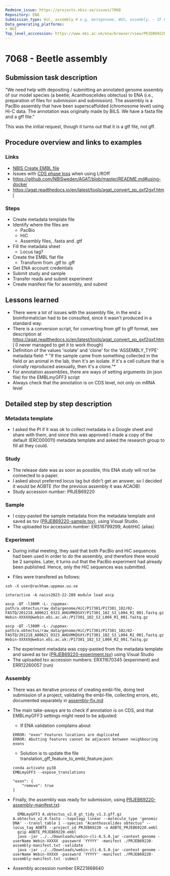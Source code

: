```yaml
---
Redmine_issue: https://projects.nbis.se/issues/7068
Repository: ENA
Submission_type: HiC, assembly # e.g. metagenome, WGS, assembly, - IF RELEVANT
Data_generating_platforms:
- NGI
Top_level_acccession: https://www.ebi.ac.uk/ena/browser/view/PRJEB69220
---
```


# 7068 - Beetle assembly

## Submission task description
"We need help with depositing / submitting an annotated genome assembly of our model species (a beetle; Acanthoscelides obtectus) to ENA (i.e., preparation of files for submission and submission). The assembly is a PacBio assembly that have been superscaffolded (chromosome level) using Hi-C data. The annotation was originally made by BILS. We have a fasta file and a gff file."

This was the initial request, though it turns out that it is a gtf file, not gff.

## Procedure overview and links to examples
### Links

* [NBIS Create EMBL file](https://github.com/NBISweden/annotation-cluster/wiki/ENA-submission#create-embl-file)
* Issues with [CDS phase loss](https://github.com/agshumate/Liftoff/issues/67) when using LiftOff
* <https://github.com/NBISweden/AGAT/blob/master/README.md#using-docker>
* <https://agat.readthedocs.io/en/latest/tools/agat_convert_sp_gxf2gxf.html>

### Steps
* Create metadata template file
* Identify where the files are  
  * PacBio
  * HiC
  * Assembly files, .fasta and .gtf
* Fill the metadata sheet  
  * Locus tag?
* Create the EMBL flat file  
  * Transform from .gtf to .gff
* Get ENA account credentials
* Submit study and sample
* Transfer reads and submit experiment
* Create manifest file for assembly, and submit

## Lessons learned
<!-- What went well? What did not went so well? What would you have done differently? -->
* There were a lot of issues with the assembly file, in the end a bioinformatician had to be consulted, since it wasn't produced in a standard way.
* There is a conversion script, for converting from gtf to gff format, see description at <https://agat.readthedocs.io/en/latest/tools/agat_convert_sp_gxf2gxf.html> (I never managed to get it to work though)
* Definition of the values 'isolate' and 'clone' for the 'ASSEMBLY_TYPE' metadata field: * "If the sample came from something collected in the field or an animal in the lab, then it's an isolate. If it's a cell culture that is clonally reproduced asexually, then it's a clone."*
* For annotation assemblies, there are ways of setting arguments (in json file) for the EMBLmyGFF3 script
* Always check that the annotation is on CDS level, not only on mRNA level

## Detailed step by step description

### Metadata template

* I asked the PI if it was ok to collect metadata in a Google sheet and share with them, and since this was approved I made a copy of the default (ERC000011) metadata template and asked the research group to fill all they could.

### Study

* The release date was as soon as possible, this ENA study will not be connected to a paper.
* I asked about preferred locus tag but didn't get an answer, so I decided it would be AOBTE (for the previous assembly it was ACAOB)
* Study accession number: PRJEB69220

### Sample

* I copy-pasted the sample metadata from the metadata template and saved as tsv ([PRJEB69220-sample.tsv](./data/PRJEB69220-sample.tsv)), using Visual Studio.
* The uploaded tsv accession number: ERS16799299, AobtHiC (alias)

### Experiment

* During initial meeting, they said that both PacBio and HiC sequences had been used in order to do the assembly, and therefore there would be 2 samples. Later, it turns out that the PacBio experiment had already been published. Hence, only the HiC sequences was submitted.

* Files were transfered as follows:

```
ssh -X user@rackham.uppmax.uu.se

interactive -A naiss2023-22-289 module load ascp

ascp -QT -l300M -L- /uppmax-path/a.obtectus/raw_data/genome/HiC/P17301/P17301_102/02-FASTQ/201218_A00621_0323_AHGVMKDSXY/P17301_102_S3_L004_R1_001.fastq.gz Webin-XXXXX@webin.ebi.ac.uk:/P17301_102_S3_L004_R1_001.fastq.gz

ascp -QT -l300M -L- /uppmax-path/a.obtectus/raw_data/genome/HiC/P17301/P17301_102/02-FASTQ/201218_A00621_0323_AHGVMKDSXY/P17301_102_S3_L004_R2_001.fastq.gz Webin-XXXXX@webin.ebi.ac.uk:/P17301_102_S3_L004_R2_001.fastq.gz
```

* The experiment metadata was copy-pasted from the metadata template and saved as tsv ([PRJEB69220-experiment.tsv](./data/PRJEB69220-experiment.tsv)) using Visual Studio
* The uploaded tsv accession numbers: ERX11670345 (experiment) and ERR12260057 (run)

### Assembly

* There was an iterative process of creating embl-file, doing test submission of a project, validating the embl-file, collecting errors, etc, documented separately in [assembly-fix.md](./assembly-fix.md)

* The main take-aways are to check if annotation is on CDS, and that EMBLmyGFF3 settings might need to be adjusted:
    * If ENA validation complains about
    ```
    ERROR: "exon" Features locations are duplicated
    ERROR: Abutting features cannot be adjacent between neighbouring exons
    ```
    * Solution is to update the file translation_gff_feature_to_embl_feature.json:
    ```
    conda activate py38
    EMBLmyGFF3 --expose_translations

    "exon": {
        "remove": true
    }
    ```
* Finally, the assembly was ready for submission, using [PRJEB69220-assembly-manifest.txt](./data/PRJEB69220-assembly-manifest.txt):
  ```
    EMBLmyGFF3 A.obtectus_v2.0_gt_tidy_v1.3.gff.gz A.obtectus_v2.0.fasta --topology linear --molecule_type 'genomic DNA' --transl_table 1 --species "Acanthoscelides obtectus" --locus_tag AOBTE --project_id PRJEB69220 -o AOBTE_PRJEB69220.embl
    gzip AOBTE_PRJEB69220.embl
    java -jar ../../Downloads/webin-cli-6.5.0.jar -context genome -userName Webin-XXXXX -password 'YYYYY' -manifest ./PRJEB69220-assembly-manifest.txt -validate
    java -jar ../../Downloads/webin-cli-6.5.0.jar -context genome -userName Webin-XXXXX -password 'YYYYY' -manifest ./PRJEB69220-assembly-manifest.txt -submit
  ```
* Assembly accession number ERZ21868640

